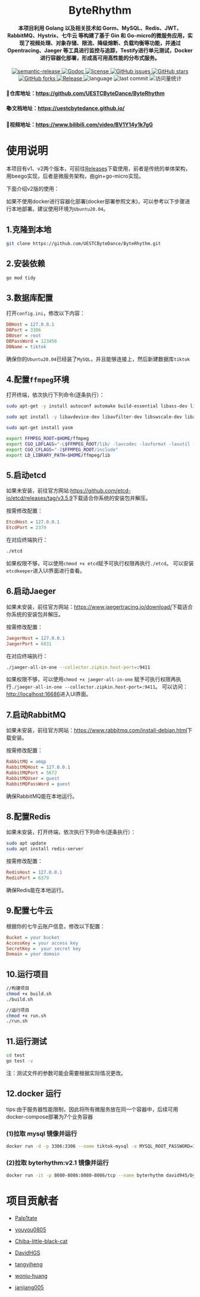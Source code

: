 <h1 align="center" style="border-bottom: none;">ByteRhythm</h1>
<h4 align="center">本项目利用 Golang 以及相关技术如 Gorm、MySQL、Redis、JWT、RabbitMQ、Hystrix、七牛云 等构建了基于 Gin 和 Go-micro的微服务应用，实现了视频处理、对象存储、限流、降级熔断、负载均衡等功能，并通过 Opentracing、Jaeger 等工具进行监控与追踪，Testify进行单元测试，Docker进行容器化部署，形成高可用高性能的分布式服务。</h4>
<div class="labels" align="center">
    <a href="https://img.shields.io/badge/%20%20%F0%9F%93%A6%F0%9F%9A%80-semantic--release-e10079.svg">
      <img src="https://img.shields.io/badge/%20%20%F0%9F%93%A6%F0%9F%9A%80-semantic--release-e10079.svg" alt="semantic-release">
    </a>
    <a href="https://pkg.go.dev/github.com/UESTCByteDance/ByteRhythm/v2">
      <img src="https://godoc.org/github.com/UESTCByteDance/ByteRhythm?status.svg" alt="Godoc">
    </a>
    <a href="https://github.com/UESTCByteDance/ByteRhythm/blob/master/LICENSE">
      <img src="https://img.shields.io/github/license/UESTCByteDance/ByteRhythm?style=flat-square" alt="license">
    </a>
    <a href="https://github.com/UESTCByteDance/ByteRhythm/issues">
      <img src="https://img.shields.io/github/issues/UESTCByteDance/ByteRhythm?style=flat-square" alt="GitHub issues">
    </a>
    <a href="#">
      <img src="https://img.shields.io/github/stars/UESTCByteDance/ByteRhythm?style=flat-square" alt="GitHub stars">
    </a>
    <a href="https://github.com/UESTCByteDance/ByteRhythm/network">
      <img src="https://img.shields.io/github/forks/UESTCByteDance/ByteRhythm?style=flat-square" alt="GitHub forks">
    </a>
    <a href="https://github.com/UESTCByteDance/ByteRhythm/releases/latest">
      <img src="https://img.shields.io/github/release/UESTCByteDance/ByteRhythm.svg" alt="Release">
    </a>
    <span>
      <img src="https://img.shields.io/github/languages/top/UESTCByteDance/ByteRhythm" alt="language">
    </span>
    <span>
      <img src="https://img.shields.io/github/last-commit/UESTCByteDance/ByteRhythm" alt="last commit">
    </span>
   <span>
      <img src="https://komarev.com/ghpvc/?username=ByteRhythm&label=Views&color=0e75b6&style=flat" alt="访问量统计" />
    </span>
</div>

####  👀仓库地址：<https://github.com/UESTCByteDance/ByteRhythm>

#### 📚文档地址：<https://uestcbytedance.github.io/>

#### 🥽视频地址：<https://www.bilibili.com/video/BV1Y14y1k7gG>



# 使用说明
本项目有v1、v2两个版本，可前往[Releases](<https://github.com/UESTCByteDance/ByteRhythm/releases>)下载使用，前者是传统的单体架构，用beego实现，后者是微服务架构，由gin+go-micro实现。

下面介绍v2版的使用：

如果不使用docker进行容器化部署(docker部署参照文末)，可以参考以下步骤进行本地部署。建议使用环境为`Ubuntu20.04`。

## 1.克隆到本地

```bash
git clone https://github.com/UESTCByteDance/ByteRhythm.git
```

## 2.安装依赖

```bash
go mod tidy
```

## 3.数据库配置

打开`config.ini`，修改以下内容：

```ini
DBHost = 127.0.0.1
DBPort = 3306
DBUser = root
DBPassWord = 123456
DBName = tiktok
```

确保你的`Ubuntu20.04`已经装了`MySQL`，并且能够连接上，然后新建数据库`tiktok`

## 4.配置`ffmpeg`环境

打开终端，依次执行下列命令(逐条执行）：

```bash
sudo apt-get -y install autoconf automake build-essential libass-dev libfreetype6-dev libsdl1.2-dev libtheora-dev libtool libva-dev libvdpau-dev libvorbis-dev libxcb1-dev libxcb-shm0-dev libxcb-xfixes0-dev pkg-config texi2html zlib1g-dev

sudo apt install -y libavdevice-dev libavfilter-dev libswscale-dev libavcodec-dev libavformat-dev libswresample-dev libavutil-dev

sudo apt-get install yasm

export FFMPEG_ROOT=$HOME/ffmpeg
export CGO_LDFLAGS="-L$FFMPEG_ROOT/lib/ -lavcodec -lavformat -lavutil -lswscale -lswresample -lavdevice -lavfilter"
export CGO_CFLAGS="-I$FFMPEG_ROOT/include"
export LD_LIBRARY_PATH=$HOME/ffmpeg/lib
```

## 5.启动etcd

如果未安装，前往官方网站:<https://github.com/etcd-io/etcd/releases/tag/v3.5.9>下载适合你系统的安装包并解压。

按需修改配置：

```ini
EtcdHost = 127.0.0.1
EtcdPort = 2379
```

在对应终端执行：

```bash
./etcd
```

如果权限不够，可以使用`chmod +x etcd`赋予可执行权限再执行`./etcd`。
可以安装`etcdkeeper`进入UI界面进行查看。

## 6.启动Jaeger

如果未安装，前往官方网站：<https://www.jaegertracing.io/download/>下载适合你系统的安装包并解压。

按需修改配置：

```ini
JaegerHost = 127.0.0.1
JaegerPort = 6831
```

在对应终端执行：

```bash
./jaeger-all-in-one --collector.zipkin.host-port=:9411
```

如果权限不够，可以使用`chmod +x jaeger-all-in-one`
赋予可执行权限再执行`./jaeger-all-in-one --collector.zipkin.host-port=:9411`。
可以访问：<http://localhost:16686>进入UI界面。

## 7.启动RabbitMQ

如果未安装，前往官方网站：<https://www.rabbitmq.com/install-debian.html>下载安装。

按需修改配置：

```ini
RabbitMQ = amqp
RabbitMQHost = 127.0.0.1
RabbitMQPort = 5672
RabbitMQUser = guest
RabbitMQPassWord = guest
```

确保RabbitMQ能在本地运行。

## 8.配置Redis

如果未安装，打开终端，依次执行下列命令(逐条执行）：

```bash
sudo apt update
sudo apt install redis-server
```

按需修改配置：

```ini
RedisHost = 127.0.0.1
RedisPort = 6379
```

确保Redis能在本地运行。

## 9.配置七牛云

根据你的七牛云账户信息，修改以下配置：

```ini
Bucket = your bucket
AccessKey = your access key
SecretKey =  your secret key
Domain = your domain
```
## 10.运行项目

```bash
//构建项目
chmod +x build.sh
./build.sh

//运行项目                          
chmod +x run.sh
./run.sh                            
```
## 11.运行测试
```bash
cd test
go test -v
```
注：测试文件的参数可能会需要根据实际情况更改。

## 12.docker 运行
tips:由于服务器性能限制，因此将所有微服务放在同一个容器中，后续可用docker-compose部署为7个业务容器
### (1)拉取 mysql 镜像并运行
```sh
docker run -d -p 3306:3306 --name tiktok-mysql -e MYSQL_ROOT_PASSWORD=123456 -e MYSQL_DATABASE=tiktok mysql/mysql-server:latest
```
### (2)拉取 byterhythm:v2.1 镜像并运行
```sh
docker run -it -p 8080-8086:8080-8086/tcp --name byterhythm david945/byterhythm:v2.1
```
# 项目贡献者
* [Palp1tate](https://github.com/uestc-wxy)

* [youyou0805](https://github.com/youyou0805)

* [Chiba-little-black-cat](https://github.com/Chiba-little-black-cat)

* [DavidHGS](https://github.com/DavidHGS)

* [tangyiheng](https://github.com/tangyiheng)

* [woniu-huang](https://github.com/woniu-huang)

* [janjiang005](https://github.com/janjiang005)



